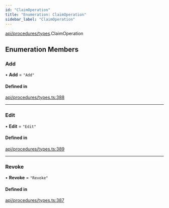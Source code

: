```yaml
---
id: "ClaimOperation"
title: "Enumeration: ClaimOperation"
sidebar_label: "ClaimOperation"
---
```


[api/procedures/types](../../../../../modules/API/Procedures/Types/Types.md).ClaimOperation

## Enumeration Members

### Add

• **Add** = ``"Add"``

#### Defined in

[api/procedures/types.ts:388](https://github.com/PolymeshAssociation/polymesh-sdk/blob/adcc38781/src/api/procedures/types.ts#L388)

___

### Edit

• **Edit** = ``"Edit"``

#### Defined in

[api/procedures/types.ts:389](https://github.com/PolymeshAssociation/polymesh-sdk/blob/adcc38781/src/api/procedures/types.ts#L389)

___

### Revoke

• **Revoke** = ``"Revoke"``

#### Defined in

[api/procedures/types.ts:387](https://github.com/PolymeshAssociation/polymesh-sdk/blob/adcc38781/src/api/procedures/types.ts#L387)
